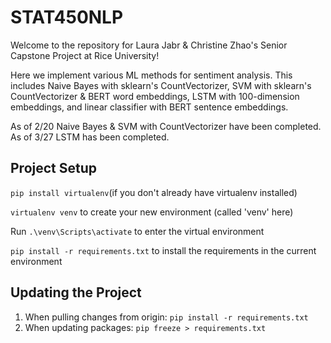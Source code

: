 # STAT450NLP

Welcome to the repository for Laura Jabr & Christine Zhao's Senior Capstone Project at Rice University!

Here we implement various ML methods for sentiment analysis. This includes Naive Bayes with sklearn's CountVectorizer, SVM with sklearn's CountVectorizer & BERT word embeddings, 
LSTM with 100-dimension embeddings, and linear classifier with BERT sentence embeddings.

As of 2/20 Naive Bayes & SVM with CountVectorizer have been completed.
As of 3/27 LSTM has been completed.

## Project Setup

` pip install virtualenv `(if you don't already have virtualenv installed)

` virtualenv venv ` to create your new environment (called 'venv' here)

Run ` .\venv\Scripts\activate ` to enter the virtual environment

` pip install -r requirements.txt ` to install the requirements in the current environment

## Updating the Project

1. When pulling changes from origin: ` pip install -r requirements.txt `
2. When updating packages: ` pip freeze > requirements.txt `
